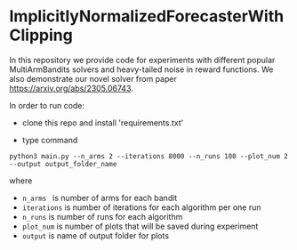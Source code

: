 # ImplicitlyNormalizedForecasterWithClipping

In this repository we provide code for experiments with different popular MultiArmBandits solvers and heavy-tailed noise in reward functions. We also demonstrate our novel solver from paper  
https://arxiv.org/abs/2305.06743.

In order to run code:

- clone this repo and install 'requirements.txt' 


- type command

`python3 main.py --n_arms 2 --iterations 8000 --n_runs 100 --plot_num 2 --output output_folder_name `

where

- `n_arms ` is number of arms for each bandit
- `iterations` is number of iterations for each algorithm per one run
- `n_runs` is number of runs for each algorithm
- `plot_num` is number of plots that will be saved during experiment
- `output` is name of output folder for plots
